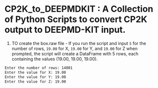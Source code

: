 # CP2K_to_DEEPMDKIT : A Collection of Python Scripts to convert CP2K output to DEEPMD-KIT input. 


1. TO create the box.raw file -
   If you run the script and input `5` for the number of rows, `19.00` for X, `19.00` for Y, and `19.00` for Z when prompted, the script will create a DataFrame with 5 rows, each containing the values (19.00, 19.00, 19.00).

```sh
Enter the number of rows: 14001
Enter the value for X: 19.00
Enter the value for Y: 19.00
Enter the value for Z: 19.00



